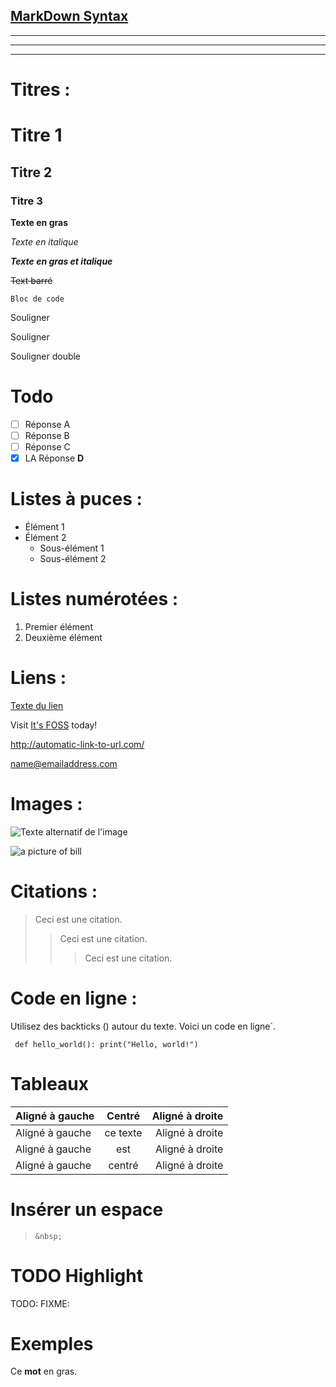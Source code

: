 <u>MarkDown Syntax</u>
-------------------

---

***
___

# Titres :

# Titre 1
## Titre 2
### Titre 3

**Texte en gras**

_Texte en italique_

**_Texte en gras et italique_**

~~Text barré~~

```Bloc de code```

Souligner

Souligner

Souligner double

# Todo

- [ ] Réponse A
- [ ] Réponse B
- [ ] Réponse C
- [x] LA Réponse **D**

# Listes à puces :

- Élément 1
- Élément 2
  - Sous-élément 1
  - Sous-élément 2

# Listes numérotées :

1. Premier élément
2. Deuxième élément

# Liens :

[Texte du lien](URL)

Visit [It's FOSS](https://itsfoss.com) today!

<http://automatic-link-to-url.com/>

<name@emailaddress.com>

# Images :

![Texte alternatif de l'image](URL_de_l_image)

![a picture of bill](./images/my_photo_of_me.jpg)

# Citations :

> Ceci est une citation.
> > Ceci est une citation.
> > > Ceci est une citation.

# Code en ligne :

Utilisez des backticks () autour du texte.
Voici un code en ligne`.

``
def hello_world():
    print("Hello, world!")``  

# Tableaux

| Aligné à gauche  | Centré          | Aligné à droite |
| :--------------- |:---------------:| -----:|
| Aligné à gauche  |   ce texte        |  Aligné à droite |
| Aligné à gauche  | est             |   Aligné à droite |
| Aligné à gauche  | centré          |    Aligné à droite |

# Insérer un espace

>   ``&nbsp;``

# TODO Highlight

TODO: 
FIXME:

# Exemples

Ce **mot** en gras.